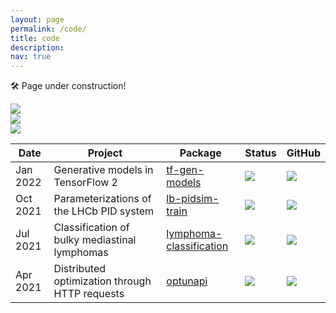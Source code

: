 ```yaml
---
layout: page
permalink: /code/
title: code
description:
nav: true
---
```


🛠️ Page under construction!

<p align="left">
  <a href="https://github.com/mbarbetti"><img align="center" src="https://github-readme-stats.vercel.app/api?username=mbarbetti&show_icons=true&include_all_commits=false&count_private=true&hide_title=false&hide_border=true&hide_rank=false&icon_color=#00CCFF&title_color=#00CCFF"/></a><br>
<a href="https://github.com/mbarbetti"><img align="center" src="https://github-readme-stats.vercel.app/api/top-langs/?username=mbarbetti&hide=jupyter%20notebook&layout=compact&langs_count=10&hide_title=false&hide_border=true&icon_color=#00CCFF&title_color=#00CCFF"/></a><br>
  <a href="https://wakatime.com/@mbarbetti"><img align="center" src="https://github-readme-stats.vercel.app/api/wakatime?username=@mbarbetti&&langs_count=5&v=2&hide_title=false&hide_border=true&icon_color=#00CCFF&title_color=#00CCFF&card_width=80"/></a>
</p>

<div class="table-responsive-vertical shadow-z-1">
  <table class="table table-hover table-mc-light-blue">
    <thead>
      <tr>
        <th>Date</th>
        <th>Project</th>
        <th>Package</th>
        <th>Status</th>
        <th>GitHub</th>
      </tr>
    </thead>
    <tr>
      <td data-title="Date">Jan 2022</td>
      <td data-title="Project">Generative models in TensorFlow 2</td>
      <td data-title="Package"><a href="https://github.com/mbarbetti/tf-gen-models">tf-gen-models</a></td>
      <td data-title="Status"><img src="https://img.shields.io/badge/dev-in%20progress-4dac26?style=flat"></td>
      <td data-title="GitHub"><a href="https://github.com/mbarbetti/tf-gen-models/stargazers/"><img src="https://img.shields.io/github/stars/mbarbetti/tf-gen-models?style=social"></a></td>
    </tr>
    <tr>
      <td data-title="Date">Oct 2021</td>
      <td data-title="Project">Parameterizations of the LHCb PID system</td>
      <td data-title="Package"><a href="https://github.com/mbarbetti/lb-pidsim-train">lb-pidsim-train</a></td>
      <td data-title="Status"><img src="https://img.shields.io/badge/dev-stable-0571b0?style=flat"></td>
      <td data-title="GitHub"><a href="https://github.com/mbarbetti/lb-pidsim-train/stargazers/"><img src="https://img.shields.io/github/stars/mbarbetti/lb-pidsim-train?style=social"></a></td>
    </tr>
    <tr>
      <td data-title="Date">Jul 2021</td>
      <td data-title="Project">Classification of bulky mediastinal lymphomas</td>
      <td data-title="Package"><a href="https://github.com/mbarbetti/lymphoma-classification">lymphoma-classification</a></td>
      <td data-title="Status"><img src="https://img.shields.io/badge/dev-in%20progress-4dac26?style=flat"></td>
      <td data-title="GitHub"><a href="https://github.com/mbarbetti/lymphoma-classification/stargazers/"><img src="https://img.shields.io/github/stars/mbarbetti/lymphoma-classification?style=social"></a></td>
    </tr>
    <tr>
      <td data-title="Date">Apr 2021</td>
      <td data-title="Project">Distributed optimization through HTTP requests</td>
      <td data-title="Package"><a href="https://github.com/mbarbetti/optunapi">optunapi</a></td>
      <td data-title="Status"><img src="https://img.shields.io/badge/dev-stalled-fd8d3c?style=flat"></td>
      <td data-title="GitHub"><a href="https://github.com/mbarbetti/optunapi/stargazers/"><img src="https://img.shields.io/github/stars/mbarbetti/optunapi?style=social"></a></td>
    </tr>
  </table>
</div>

<!-- 
La pagina sembra mal-formattata perché è ancora vuota...
--->

